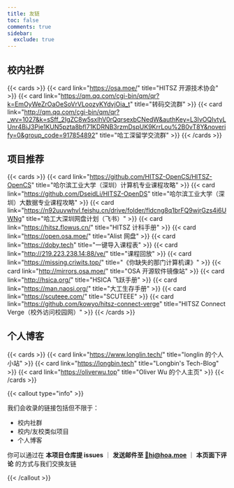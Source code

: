 ```yaml
---
title: 友链
toc: false
comments: true
sidebar:
  exclude: true
---
```


## 校内社群

{{< cards >}}
  {{< card link="https://osa.moe/" title="HITSZ 开源技术协会" >}}
  {{< card link="https://qm.qq.com/cgi-bin/qm/qr?k=EmOyWeZrOaOeSoVrVLoozyKYdvjOia_t" title="转码交流群" >}}
  {{< card link="http://qm.qq.com/cgi-bin/qm/qr?_wv=1027&k=sSff_2IgZC8w5sxlhV0rQqrsexbCNedW&authKey=L3IvOQIvtyLUnr4BiJ3Pje1KUN5pzta8bfl71KDRNB3rzmDspUK9KrrLou%2B0vT8Y&noverify=0&group_code=917854892" title="哈工深留学交流群" >}}
{{< /cards >}}

## 项目推荐

{{< cards >}}
  {{< card link="https://github.com/HITSZ-OpenCS/HITSZ-OpenCS" title="哈尔滨工业大学（深圳）计算机专业课程攻略" >}}
  {{< card link="https://github.com/DseidLi/HITSZ-OpenDS" title="哈尔滨工业大学（深圳）大数据专业课程攻略" >}}
  {{< card link="https://n92uuvwhvl.feishu.cn/drive/folder/fldcng8q1brFQ9wjrGzs4i6UWNg" title="哈工大深圳网盘计划（飞书）" >}}
  {{< card link="https://hitsz.flowus.cn/" title="HITSZ 计科手册" >}}
  {{< card link="https://open.osa.moe/" title="Alist 网盘" >}}
  {{< card link="https://doby.tech" title="一键导入课程表" >}}
  {{< card link="http://219.223.238.14:88/ve/" title="课程回放" >}}
  {{< card link="https://missing.criwits.top/" title="《你缺失的那门计算机课》" >}}
  {{< card link="http://mirrors.osa.moe/" title="OSA 开源软件镜像站" >}}
  {{< card link="http://hsica.org/" title="HSICA 飞跃手册" >}}
  {{< card link="https://man.naosi.org/" title="大工生存手册" >}}
  {{< card link="https://scuteee.com/" title="SCUTEEE" >}}
  {{< card link="https://github.com/kowyo/hitsz-connect-verge" title="HITSZ Connect Verge（校外访问校园网）" >}}
{{< /cards >}}

## 个人博客

{{< cards >}}
  {{< card link="https://www.longlin.tech/" title="longlin 的个人小站" >}}
  {{< card link="https://longbin.tech" title="Longbin's Tech-Blog" >}}
  {{< card link="https://oliverwu.top" title="Oliver Wu 的个人主页" >}}
{{< /cards >}}

{{< callout type="info" >}}

我们会收录的链接包括但不限于：

- 校内社群
- 校内/友校类似项目
- 个人博客

你可以通过在 **本项目仓库提 issues** ｜ **发送邮件至 [📮hi@hoa.moe](mailto:hi@hoa.moe)** ｜ **本页面下评论** 的方式与我们交换友链

{{< /callout >}}
